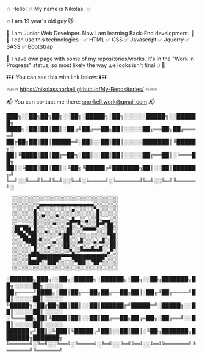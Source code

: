 
  💥 Hello! 💥 My name is Nikolas. 💥
    
   🔥 I am 19 year's old guy 😼
    
  🔶 I am Junior Web Developer. Now I am learning Back-End development. 🔶
     🔶 I can use this technologies :
          ✅ HTML
          ✅ CSS
          ✅ Javascript
          ✅ Jquerry
          ✅ SASS
          ✅ BootStrap


   🔸 I have own page with some of my repositories/works. It's in the "Work In Progress" status, so most likely the way ше looks isn't final :)  🔸 
      
      
  ⏬⏬⏬             You can see this with link below:           ⏬⏬⏬
    
             


  🔥🔥🔥   https://nikolassnorkell.github.io/My-Repositories/   🔥🔥🔥


 📬  You can contact me there: snorkell.work@gmail.com  📬


███╗░░██╗██╗██╗░░██╗░█████╗░██╗░░░░░░█████╗░░██████╗
████╗░██║██║██║░██╔╝██╔══██╗██║░░░░░██╔══██╗██╔════╝
██╔██╗██║██║█████═╝░██║░░██║██║░░░░░███████║╚█████╗░
██║╚████║██║██╔═██╗░██║░░██║██║░░░░░██╔══██║░╚═══██╗
██║░╚███║██║██║░╚██╗╚█████╔╝███████╗██║░░██║██████╔╝
╚═╝░░╚══╝╚═╝╚═╝░░╚═╝░╚════╝░╚══════╝╚═╝░░╚═╝╚═════╝░

      
      ░░░░░░░░░░░░░░░░░░░░░░░░░░░░░░░░░░░░░░░
      ░░░░░░░░░░▄▄▄▄▄▄▄▄▄▄▄▄▄▄▄▄▄▄▄▄░░░░░░░░░
      ░░░░░░░░▄▀░░░░░░░░░░░░▄░░░░░░░▀▄░░░░░░░
      ░░░░░░░░█░░▄░░░░▄░░░░░░░░░░░░░░█░░░░░░░
      ░░░░░░░░█░░░░░░░░░░░░▄█▄▄░░▄░░░█░▄▄▄░░░
      ░▄▄▄▄▄░░█░░░░░░▀░░░░▀█░░▀▄░░░░░█▀▀░██░░
      ░██▄▀██▄█░░░▄░░░░░░░██░░░░▀▀▀▀▀░░░░██░░
      ░░▀██▄▀██░░░░░░░░▀░██▀░░░░░░░░░░░░░▀██░
      ░░░░▀████░▀░░░░▄░░░██░░░▄█░░░░▄░▄█░░██░
      ░░░░░░░▀█░░░░▄░░░░░██░░░░▄░░░▄░░▄░░░██░
      ░░░░░░░▄█▄░░░░░░░░░░░▀▄░░▀▀▀▀▀▀▀▀░░▄▀░░
      ░░░░░░█▀▀█████████▀▀▀▀████████████▀░░░░
      ░░░░░░████▀░░███▀░░░░░░▀███░░▀██▀░░░░░░
      ░░░░░░░░░░░░░░░░░░░░░░░░░░░░░░░░░░░░░░░


░██████╗███╗░░██╗░█████╗░██████╗░██╗░░██╗███████╗██╗░░░░░██╗░░░░░
██╔════╝████╗░██║██╔══██╗██╔══██╗██║░██╔╝██╔════╝██║░░░░░██║░░░░░
╚█████╗░██╔██╗██║██║░░██║██████╔╝█████═╝░█████╗░░██║░░░░░██║░░░░░
░╚═══██╗██║╚████║██║░░██║██╔══██╗██╔═██╗░██╔══╝░░██║░░░░░██║░░░░░
██████╔╝██║░╚███║╚█████╔╝██║░░██║██║░╚██╗███████╗███████╗███████╗
╚═════╝░╚═╝░░╚══╝░╚════╝░╚═╝░░╚═╝╚═╝░░╚═╝╚══════╝╚══════╝╚══════╝





<!--


Here are some ideas to get you started:

- 🔭 I’m currently working on ...
- 🌱 I’m currently learning ...
- 👯 I’m looking to collaborate on ...
- 🤔 I’m looking for help with ...
- 💬 Ask me about ...
- 📫 How to reach me: ...
- 😄 Pronouns: ...
- ⚡ Fun fact: ...
-->
